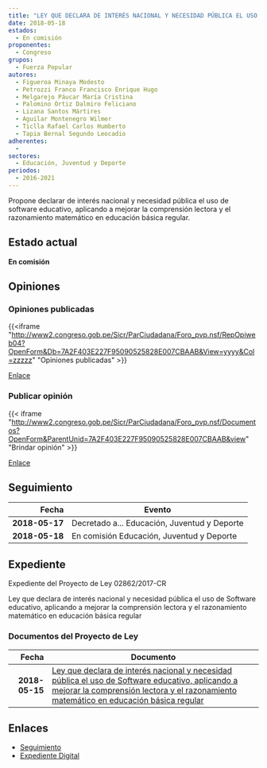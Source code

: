 ```yaml
---
title: "LEY QUE DECLARA DE INTERÉS NACIONAL Y NECESIDAD PÚBLICA EL USO DE SOFTWARE EDUCATIVO, APLICANDO A MEJORAR LA COMPRENSIÓN LECTORA Y EL RAZONAMIENTO MATEMÁTICO EN EDUCACIÓN BÁSICA REGULAR"
date: 2018-05-18
estados: 
  - En comisión
proponentes: 
  - Congreso
grupos: 
  - Fuerza Popular
autores: 
  - Figueroa Minaya Modesto
  - Petrozzi Franco Francisco Enrique Hugo
  - Melgarejo Páucar María Cristina
  - Palomino Ortiz Dalmiro Feliciano
  - Lizana Santos Mártires
  - Aguilar Montenegro Wilmer
  - Ticlla Rafael Carlos Humberto
  - Tapia Bernal Segundo Leocadio
adherentes: 
  - 
sectores: 
  - Educación, Juventud y Deporte
periodos: 
  - 2016-2021
---
```


Propone declarar de interés nacional y necesidad pública el uso de software educativo, aplicando a mejorar la comprensión lectora y el razonamiento matemático en educación básica regular.


## Estado actual

**En comisión**

## Opiniones

### Opiniones publicadas

{{<iframe "http://www2.congreso.gob.pe/Sicr/ParCiudadana/Foro_pvp.nsf/RepOpiweb04?OpenForm&Db=7A2F403E227F95090525828E007CBAAB&View=yyyy&Col=zzzzz" "Opiniones publicadas" >}}

[Enlace](http://www2.congreso.gob.pe/Sicr/ParCiudadana/Foro_pvp.nsf/RepOpiweb04?OpenForm&Db=7A2F403E227F95090525828E007CBAAB&View=yyyy&Col=zzzzz)
### Publicar opinión

{{< iframe "http://www2.congreso.gob.pe/Sicr/ParCiudadana/Foro_pvp.nsf/Documentos?OpenForm&ParentUnid=7A2F403E227F95090525828E007CBAAB&view" "Brindar opinión" >}}

[Enlace](http://www2.congreso.gob.pe/Sicr/ParCiudadana/Foro_pvp.nsf/Documentos?OpenForm&ParentUnid=7A2F403E227F95090525828E007CBAAB&view)

## Seguimiento

| Fecha | Evento |
|------:|--------|
| **2018-05-17** | Decretado a... Educación, Juventud y Deporte|
| **2018-05-18** | En comisión Educación, Juventud y Deporte|


## Expediente

Expediente del Proyecto de Ley 02862/2017-CR

Ley que declara de interés nacional y necesidad pública el uso de Software educativo, aplicando a mejorar la comprensión lectora y el razonamiento matemático en educación básica regular


### Documentos del Proyecto de Ley

| Fecha | Documento |
|------:|--------|
| **2018-05-15** | [Ley que declara de interés nacional y necesidad pública el uso de Software educativo, aplicando a mejorar la comprensión lectora y el razonamiento matemático en educación básica regular](http://www.leyes.congreso.gob.pe/Documentos/2016_2021/Proyectos_de_Ley_y_de_Resoluciones_Legislativas/PL0286220180515..pdf) |

## Enlaces 

- [Seguimiento](http://www2.congreso.gob.pe/Sicr/TraDocEstProc/CLProLey2016.nsf/f7fff46988ca05b1052578e100829cc7/01757491a43954e00525828e007f31a1?OpenDocument)
- [Expediente Digital](http://www2.congreso.gob.pe/Sicr/TraDocEstProc/CLProLey2016.nsf/f7fff46988ca05b1052578e100829cc7/01757491a43954e00525828e007f31a1?OpenDocument&Click=05257FB7005EB655.eb71d0cf91d8294e05256cdf006b5706/$Body/0.1C6C)

